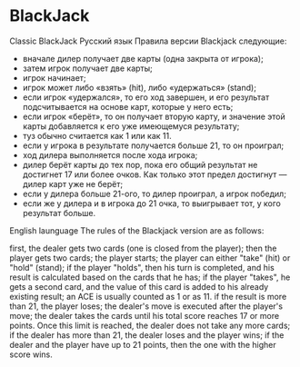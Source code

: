 # BlackJack
Classic BlackJack
Русский язык
Правила версии Blackjack следующие:
-  вначале дилер получает две карты (одна закрыта от игрока);
-  затем игрок получает две карты;
-  игрок начинает;
-  игрок может либо «взять» (hit), либо «удержаться» (stand);
-  если игрок «удержался», то его ход завершен, и его результат подсчитывается на основе карт, которые у него есть;
-  если игрок «берёт», то он получает вторую карту, и значение этой карты добавляется к его уже имеющемуся результату;
-  туз обычно считается как 1 или как 11.
-  если у игрока в результате получается больше 21, то он проиграл;
-  ход дилера выполняется после хода игрока;
-  дилер берёт карты до тех пор, пока его общий результат не достигнет 17 или более очков. Как только этот предел достигнут — дилер карт уже не берёт;
-  если у дилера больше 21-ого, то дилер проиграл, а игрок победил;
-  если же у дилера и в игрока до 21 очка, то выигрывает тот, у кого результат больше.

English launguage
The rules of the Blackjack version are as follows:

first, the dealer gets two cards (one is closed from the player);
then the player gets two cards;
the player starts;
the player can either "take" (hit) or "hold" (stand);
if the player "holds", then his turn is completed, and his result is calculated based on the cards that he has;
if the player "takes", he gets a second card, and the value of this card is added to his already existing result;
an ACE is usually counted as 1 or as 11.
if the result is more than 21, the player loses;
the dealer's move is executed after the player's move;
the dealer takes the cards until his total score reaches 17 or more points. Once this limit is reached, the dealer does not take any more cards;
if the dealer has more than 21, the dealer loses and the player wins;
if the dealer and the player have up to 21 points, then the one with the higher score wins.
